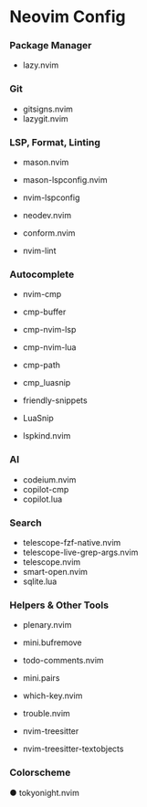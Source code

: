 # Neovim Config

### Package Manager

- lazy.nvim

### Git

- gitsigns.nvim
- lazygit.nvim

### LSP, Format, Linting

- mason.nvim
- mason-lspconfig.nvim
- nvim-lspconfig
- neodev.nvim

- conform.nvim
- nvim-lint

### Autocomplete

- nvim-cmp

- cmp-buffer
- cmp-nvim-lsp
- cmp-nvim-lua
- cmp-path
- cmp_luasnip
- friendly-snippets
- LuaSnip
- lspkind.nvim

### AI

- codeium.nvim
- copilot-cmp
- copilot.lua

### Search

- telescope-fzf-native.nvim
- telescope-live-grep-args.nvim
- telescope.nvim
- smart-open.nvim
- sqlite.lua

### Helpers & Other Tools

- plenary.nvim
- mini.bufremove
- todo-comments.nvim
- mini.pairs
- which-key.nvim

- trouble.nvim
- nvim-treesitter
- nvim-treesitter-textobjects

### Colorscheme

● tokyonight.nvim
